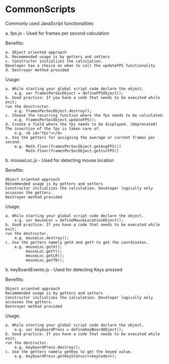 CommonScripts
=============

Commonly used JavaScript functionalities

a. fps.js - Used for frames per second calculation

Benefits:

    a. Object oriented approach
    b. Recommended usage is by getters and setters
    c. Constructor initializes the calculation.
    Developer has a choice on when to call the updateFPS functionality
    d. Destroyer method provided


Usage:

    a. While starting your global script code declare the object.
        e.g. var framesPerSecObject = defineFPSObject();
    b. Good practice: If you have a code that needs to be executed while exit;
    run the desctructor.
        e.g. framesPerSecObject.destroy();
    c. Choose the recurring function where the fps needs to be calculated.
        e.g. framesPerSecObject.updateFPS();
    d. Create a field where the fps needs to be displayed. (Deprecated)
    The insertion of the fps is taken care of.
        e.g. <b id="fps"></b>
    e. Use the getters for assigning the average or current frames per second.
        e.g. Math.floor(framesPerSecObject.getAvgFPS())
             Math.floor(framesPerSecObject.getCurFPS()


b. mouseLoc.js - Used for detecting mouse location

Benefits:

    Object oriented approach
    Recommended usage is by getters and setters
    Constructor initializes the calculation. Developer logically only accesses the getters.
    Destroyer method provided


Usage:

    a. While starting your global script code declare the object.
        e.g. var mouseLoc = defineMouseLocationObject();
    b. Good practice: If you have a code that needs to be executed while exit;
    run the destructor.
        e.g. mouseLoc.destroy();
    c. Use the getters namely getX and getY to get the coordinates.
        e.g. mouseLoc.getX();
             mouseLoc.getY();
             mouseLoc.getLR();
             mouseLoc.getTB();

b. keyBoardEvents.js - Used for detecting Keys pressed

Benefits:

    Object oriented approach
    Recommended usage is by getters and setters
    Constructor initializes the calculation. Developer logically only accesses the getters.
    Destroyer method provided


Usage:

    a. While starting your global script code declare the object.
        e.g. var keyboardPress = defineKeyBoardObject();
    b. Good practice: If you have a code that needs to be executed while exit;
    run the destructor.
        e.g. keyboardPress.destroy();
    c. Use the getters namely getKey to get the keyed value.
        e.g. keyboardPress.getKeyStatus(<<keyCode>>);
